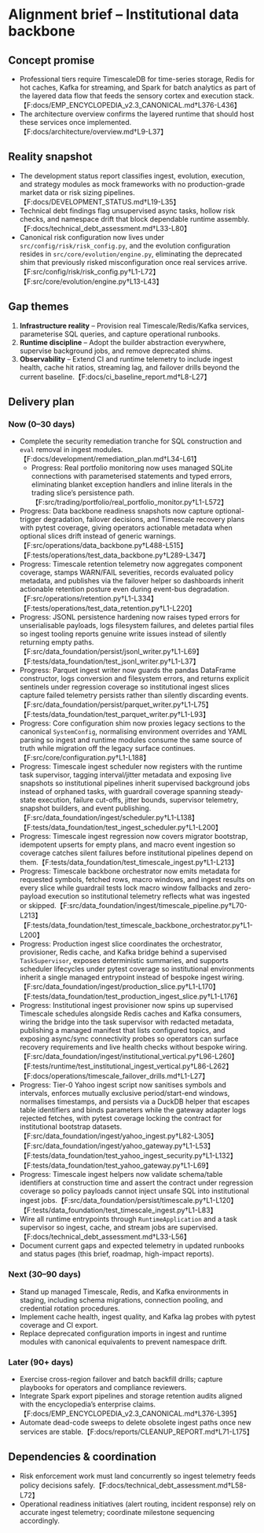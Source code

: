 # Alignment brief – Institutional data backbone

## Concept promise

- Professional tiers require TimescaleDB for time-series storage, Redis for hot
  caches, Kafka for streaming, and Spark for batch analytics as part of the
  layered data flow that feeds the sensory cortex and execution stack.【F:docs/EMP_ENCYCLOPEDIA_v2.3_CANONICAL.md†L376-L436】
- The architecture overview confirms the layered runtime that should host these
  services once implemented.【F:docs/architecture/overview.md†L9-L37】

## Reality snapshot

- The development status report classifies ingest, evolution, execution, and
  strategy modules as mock frameworks with no production-grade market data or
  risk sizing pipelines.【F:docs/DEVELOPMENT_STATUS.md†L19-L35】
- Technical debt findings flag unsupervised async tasks, hollow risk checks, and
  namespace drift that block dependable runtime assembly.【F:docs/technical_debt_assessment.md†L33-L80】
- Canonical risk configuration now lives under `src/config/risk/risk_config.py`,
  and the evolution configuration resides in `src/core/evolution/engine.py`,
  eliminating the deprecated shim that previously risked misconfiguration once
  real services arrive.【F:src/config/risk/risk_config.py†L1-L72】【F:src/core/evolution/engine.py†L13-L43】

## Gap themes

1. **Infrastructure reality** – Provision real Timescale/Redis/Kafka services,
   parameterise SQL queries, and capture operational runbooks.
2. **Runtime discipline** – Adopt the builder abstraction everywhere, supervise
   background jobs, and remove deprecated shims.
3. **Observability** – Extend CI and runtime telemetry to include ingest health,
   cache hit ratios, streaming lag, and failover drills beyond the current
   baseline.【F:docs/ci_baseline_report.md†L8-L27】

## Delivery plan

### Now (0–30 days)

- Complete the security remediation tranche for SQL construction and `eval`
  removal in ingest modules.【F:docs/development/remediation_plan.md†L34-L61】
  - Progress: Real portfolio monitoring now uses managed SQLite connections with
    parameterised statements and typed errors, eliminating blanket exception
    handlers and inline literals in the trading slice’s persistence path.
    【F:src/trading/portfolio/real_portfolio_monitor.py†L1-L572】
- Progress: Data backbone readiness snapshots now capture optional-trigger
  degradation, failover decisions, and Timescale recovery plans with pytest
  coverage, giving operators actionable metadata when optional slices drift
  instead of generic warnings.【F:src/operations/data_backbone.py†L488-L515】【F:tests/operations/test_data_backbone.py†L289-L347】
- Progress: Timescale retention telemetry now aggregates component coverage,
  stamps WARN/FAIL severities, records evaluated policy metadata, and publishes
  via the failover helper so dashboards inherit actionable retention posture
  even during event-bus degradation.【F:src/operations/retention.py†L1-L334】【F:tests/operations/test_data_retention.py†L1-L220】
- Progress: JSONL persistence hardening now raises typed errors for
  unserialisable payloads, logs filesystem failures, and deletes partial files so
  ingest tooling reports genuine write issues instead of silently returning empty
  paths.【F:src/data_foundation/persist/jsonl_writer.py†L1-L69】【F:tests/data_foundation/test_jsonl_writer.py†L1-L37】
- Progress: Parquet ingest writer now guards the pandas DataFrame constructor,
  logs conversion and filesystem errors, and returns explicit sentinels under
  regression coverage so institutional ingest slices capture failed telemetry
  persists rather than silently discarding events.【F:src/data_foundation/persist/parquet_writer.py†L1-L75】【F:tests/data_foundation/test_parquet_writer.py†L1-L93】
- Progress: Core configuration shim now proxies legacy sections to the canonical
  `SystemConfig`, normalising environment overrides and YAML parsing so ingest and
  runtime modules consume the same source of truth while migration off the legacy
  surface continues.【F:src/core/configuration.py†L1-L188】
- Progress: Timescale ingest scheduler now registers with the runtime task
  supervisor, tagging interval/jitter metadata and exposing live snapshots so
  institutional pipelines inherit supervised background jobs instead of orphaned
  tasks, with guardrail coverage spanning steady-state execution, failure
  cut-offs, jitter bounds, supervisor telemetry, snapshot builders, and event
  publishing.【F:src/data_foundation/ingest/scheduler.py†L1-L138】【F:tests/data_foundation/test_ingest_scheduler.py†L1-L200】
- Progress: Timescale ingest regression now covers migrator bootstrap,
  idempotent upserts for empty plans, and macro event ingestion so coverage
  catches silent failures before institutional pipelines depend on them.【F:tests/data_foundation/test_timescale_ingest.py†L1-L213】
- Progress: Timescale backbone orchestrator now emits metadata for requested
  symbols, fetched rows, macro windows, and ingest results on every slice while
  guardrail tests lock macro window fallbacks and zero-payload execution so
  institutional telemetry reflects what was ingested or skipped.【F:src/data_foundation/ingest/timescale_pipeline.py†L70-L213】【F:tests/data_foundation/test_timescale_backbone_orchestrator.py†L1-L200】
- Progress: Production ingest slice coordinates the orchestrator, provisioner,
  Redis cache, and Kafka bridge behind a supervised `TaskSupervisor`, exposes
  deterministic summaries, and supports scheduler lifecycles under pytest
  coverage so institutional environments inherit a single managed entrypoint
  instead of bespoke ingest wiring.【F:src/data_foundation/ingest/production_slice.py†L1-L170】【F:tests/data_foundation/test_production_ingest_slice.py†L1-L176】
- Progress: Institutional ingest provisioner now spins up supervised Timescale
  schedules alongside Redis caches and Kafka consumers, wiring the bridge into
  the task supervisor with redacted metadata, publishing a managed manifest that
  lists configured topics, and exposing async/sync connectivity probes so
  operators can surface recovery requirements and live health checks without
  bespoke wiring.【F:src/data_foundation/ingest/institutional_vertical.py†L96-L260】【F:tests/runtime/test_institutional_ingest_vertical.py†L86-L262】【F:docs/operations/timescale_failover_drills.md†L1-L27】
- Progress: Tier-0 Yahoo ingest script now sanitises symbols and intervals,
  enforces mutually exclusive period/start-end windows, normalises timestamps,
  and persists via a DuckDB helper that escapes table identifiers and binds
  parameters while the gateway adapter logs rejected fetches, with pytest
  coverage locking the contract for institutional bootstrap datasets.【F:src/data_foundation/ingest/yahoo_ingest.py†L82-L305】【F:src/data_foundation/ingest/yahoo_gateway.py†L1-L53】【F:tests/data_foundation/test_yahoo_ingest_security.py†L1-L132】【F:tests/data_foundation/test_yahoo_gateway.py†L1-L69】
- Progress: Timescale ingest helpers now validate schema/table identifiers at
  construction time and assert the contract under regression coverage so policy
  payloads cannot inject unsafe SQL into institutional ingest jobs.【F:src/data_foundation/persist/timescale.py†L1-L120】【F:tests/data_foundation/test_timescale_ingest.py†L1-L83】
- Wire all runtime entrypoints through `RuntimeApplication` and a task supervisor
  so ingest, cache, and stream jobs are supervised.【F:docs/technical_debt_assessment.md†L33-L56】
- Document current gaps and expected telemetry in updated runbooks and status
  pages (this brief, roadmap, high-impact reports).

### Next (30–90 days)

- Stand up managed Timescale, Redis, and Kafka environments in staging, including
  schema migrations, connection pooling, and credential rotation procedures.
- Implement cache health, ingest quality, and Kafka lag probes with pytest
  coverage and CI export.
- Replace deprecated configuration imports in ingest and runtime modules with
  canonical equivalents to prevent namespace drift.

### Later (90+ days)

- Exercise cross-region failover and batch backfill drills; capture playbooks for
  operators and compliance reviewers.
- Integrate Spark export pipelines and storage retention audits aligned with the
  encyclopedia’s enterprise claims.【F:docs/EMP_ENCYCLOPEDIA_v2.3_CANONICAL.md†L376-L395】
- Automate dead-code sweeps to delete obsolete ingest paths once new services are
  stable.【F:docs/reports/CLEANUP_REPORT.md†L71-L175】

## Dependencies & coordination

- Risk enforcement work must land concurrently so ingest telemetry feeds policy
  decisions safely.【F:docs/technical_debt_assessment.md†L58-L72】
- Operational readiness initiatives (alert routing, incident response) rely on
  accurate ingest telemetry; coordinate milestone sequencing accordingly.

